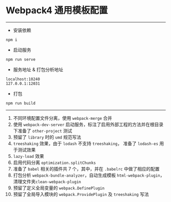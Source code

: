 # Webpack4 通用模板配置
***
- 安装依赖
```
npm i
```
- 启动服务
```
npm run serve 
```
- 服务地址 & 打包分析地址
```
localhost:10240
127.0.0.1:12031
```
- 打包
```
npm run build
```

***
1. 不同环境配置文件分离，使用 `webpack-merge` 合并
2. 使用 `webpack-dev-server` 启动服务，标注了启用外部工程的方法并在根目录下准备了 `other-project` 测试
3. 预留了 `library` 时的 `umd` 规范写法
4. `treeshaking` 效果，由于 `lodash` 不支持 `treeshaking`， 准备了 `lodash-es` 用于测试效果
5. `lazy-load` 效果
6. 启用代码分离 `optimization.splitChunks`
7. 准备了 `babel` 相关的插件共 7 个，其中，并在 `.babelrc` 中做了相应的配置
8. 打包分析 `webpack-bundle-analyzer`，自动生成模板 `html-webpack-plugin`，清理文件夹`clean-webpack-plugin`
9. 预留了定义全局变量的 `webpack.DefinePlugin` 
10. 预留了全局导入模块的 `webpack.ProvidePlugin` 及 `treeshaking` 写法
